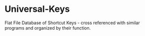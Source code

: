 # Universal-Keys
Flat File Database of Shortcut Keys - cross referenced with similar programs and organized by their function.
